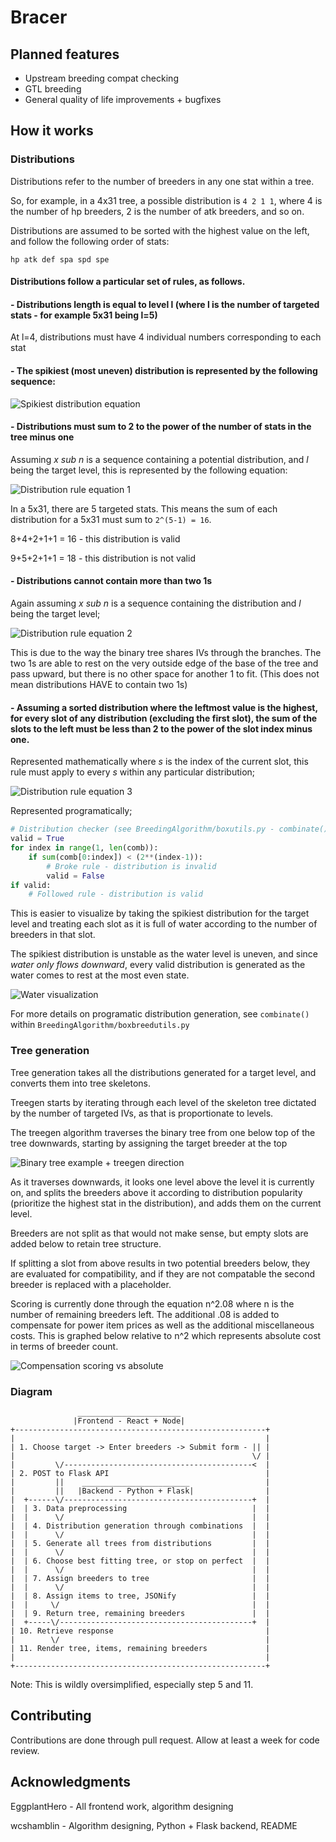 # Bracer

## Planned features

- Upstream breeding compat checking
- GTL breeding
- General quality of life improvements + bugfixes

## How it works

### Distributions
Distributions refer to the number of breeders in any one stat within a tree.

So, for example, in a 4x31 tree, a possible distribution is `4 2 1 1`, where 4 is the number of hp breeders, 2 is the number of atk breeders, and so on.

Distributions are assumed to be sorted with the highest value on the left, and follow the following order of stats:

`hp atk def spa spd spe`


#### Distributions follow a particular set of rules, as follows.
#### - Distributions length is equal to level l (where l is the number of targeted stats - for example 5x31 being l=5)

At l=4, distributions must have 4 individual numbers corresponding to each stat


#### - The spikiest (most uneven) distribution is represented by the following sequence:

![Spikiest distribution equation](https://imgur.com/tnSH9jM.png)



#### - Distributions must sum to 2 to the power of the number of stats in the tree minus one
Assuming *x sub n* is a sequence containing a potential distribution, and *l* being the target level, this is represented by the following equation:

![Distribution rule equation 1](https://imgur.com/KBMTX0I.png)



In a 5x31, there are 5 targeted stats. This means the sum of each distribution for a 5x31 must sum to `2^(5-1) = 16`.


8+4+2+1+1 = 16 - this distribution is valid

9+5+2+1+1 = 18 - this distribution is not valid


#### - Distributions cannot contain more than two 1s
Again assuming *x sub n* is a sequence containing the distribution and *l* being the target level;

![Distribution rule equation 2](https://imgur.com/dPX68VM.png)

This is due to the way the binary tree shares IVs through the branches.
The two 1s are able to rest on the very outside edge of the base of the tree and pass upward, but there is no other space for another 1 to fit. (This does not mean distributions HAVE to contain two 1s)


#### - Assuming a sorted distribution where the leftmost value is the highest, for every slot of any distribution (excluding the first slot), the sum of the slots to the left must be less than 2 to the power of the slot index minus one.

Represented mathematically where *s* is the index of the current slot, this rule must apply to every *s* within any particular distribution;

![Distribution rule equation 3](https://imgur.com/DuBfhSz.png)


Represented programatically;
```py
# Distribution checker (see BreedingAlgorithm/boxutils.py - combinate())
valid = True
for index in range(1, len(comb)):
    if sum(comb[0:index]) < (2**(index-1)):
        # Broke rule - distribution is invalid
        valid = False
if valid:
    # Followed rule - distribution is valid
```

This is easier to visualize by taking the spikiest distribution for the target level and treating each slot as it is full of water according to the number of breeders in that slot.

The spikiest distribution is unstable as the water level is uneven, and since *water only flows downward*, every valid distribution is generated as the water comes to rest at the most even state.

![Water visualization](https://i.imgur.com/QWVxDfI.png)

For more details on programatic distribution generation, see `combinate()` within `BreedingAlgorithm/boxbreedutils.py`

### Tree generation
Tree generation takes all the distributions generated for a target level, and converts them into tree skeletons.

Treegen starts by iterating through each level of the skeleton tree dictated by the number of targeted IVs, as that is proportionate to levels.

The treegen algorithm traverses the binary tree from one below top of the tree downwards, starting by assigning the target breeder at the top

![Binary tree example + treegen direction](https://imgur.com/XYI5E7H.png)

As it traverses downwards, it looks one level above the level it is currently on, and splits the breeders above it according to distribution popularity (prioritize the highest stat in the distribution), and adds them on the current level.

Breeders are not split as that would not make sense, but empty slots are added below to retain tree structure. 

If splitting a slot from above results in two potential breeders below, they are evaluated for compatibility, and if they are not compatable the second breeder is replaced with a placeholder.

Scoring is currently done through the equation n^2.08 where n is the number of remaining breeders left. The additional .08 is added to compensate for power item prices as well as the additional miscellaneous costs. This is graphed below relative to n^2 which represents absolute cost in terms of breeder count.

![Compensation scoring vs absolute](https://imgur.com/ftiIHVy.png)

### Diagram
```
               _______________________
              |Frontend - React + Node|
+--------------------------------------------------------+
|                                                        |
| 1. Choose target -> Enter breeders -> Submit form - || |
|                                                     \/ |
|         \/------------------------------------------<  |
| 2. POST to Flask API                                   |
|         ||    ________________________                 |
|         ||   |Backend - Python + Flask|                |
|  +------\/------------------------------------------+  |
|  | 3. Data preprocessing                            |  |
|  |      \/                                          |  |
|  | 4. Distribution generation through combinations  |  |
|  |      \/                                          |  |
|  | 5. Generate all trees from distributions         |  |
|  |      \/                                          |  |
|  | 6. Choose best fitting tree, or stop on perfect  |  |
|  |      \/                                          |  |
|  | 7. Assign breeders to tree                       |  |
|  |      \/                                          |  |
|  | 8. Assign items to tree, JSONify                 |  |
|  |     \/                                           |  |
|  | 9. Return tree, remaining breeders               |  |
|  +-----\/-------------------------------------------+  |
| 10. Retrieve response                                  |
|        \/                                              |
| 11. Render tree, items, remaining breeders             |
|                                                        |
+--------------------------------------------------------+
```
Note: This is wildly oversimplified, especially step 5 and 11.

## Contributing
Contributions are done through pull request. Allow at least a week for code review.

## Acknowledgments
EggplantHero - All frontend work, algorithm designing

wcshamblin - Algorithm designing,  Python + Flask backend, README